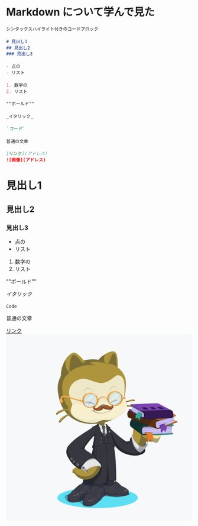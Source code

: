 # Markdown について学んで見た

```markdown
シンタックスハイライト付きのコードブロック

# 見出し1
## 見出し2
### 見出し3

- 点の
- リスト

1. 数字の
2. リスト

""ボールド""

_イタリック_ 

`コード` 

普通の文章

[リンク](アドレス)
![画像](アドレス)

```


# 見出し1
## 見出し2
### 見出し3

- 点の
- リスト

1. 数字の
2. リスト

""ボールド""

_イタリック_ 

`Code` 

普通の文章

[リンク](https://mapotofu9.github.io/)
![画像](octocat(2).png)


